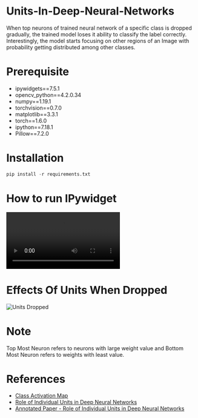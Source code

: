 # **Units-In-Deep-Neural-Networks**
When top neurons of trained neural network of a specific class is dropped gradually, the trained model loses it ability to classify the label correctly.
Interestingly, the model starts focusing on other regions of an Image with probability getting distributed among other classes.

# **Prerequisite**

* ipywidgets==7.5.1
* opencv_python==4.2.0.34
* numpy==1.19.1
* torchvision==0.7.0
* matplotlib==3.3.1
* torch==1.6.0
* ipython==7.18.1
* Pillow==7.2.0

# **Installation**
```python
pip install -r requirements.txt
```

# **How to run IPywidget**
![Watch the video](Media/DNN_Units_Dropped.mkv)

# **Effects Of Units When Dropped**
![Units Dropped](Media/animation.gif)

# **Note**
Top Most Neuron refers to neurons with large weight value and Bottom Most Neuron refers to weights with least value.

# **References**
* [Class Activation Map](http://cnnlocalization.csail.mit.edu/Zhou_Learning_Deep_Features_CVPR_2016_paper.pdf)
* [Role of Individual Units in Deep Neural Networks](https://arxiv.org/abs/2009.05041)
* [Annotated Paper - Role of Individual Units in Deep Neural Networks](https://github.com/Mayurji/Deep-Learning-Papers/tree/master/Investigate%20DNN)
